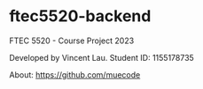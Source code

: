 # ftec5520-backend
FTEC 5520 - Course Project 2023

Developed by Vincent Lau.
Student ID: 1155178735

About: https://github.com/muecode
